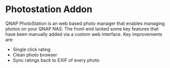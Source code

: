 # Photostation Addon
QNAP PhotoStation is an web based photo manager that enables managing photos on your QNAP NAS. The front-end lacked some key features that have been manually added via a custom web interface. Key improvements are:

- Single click rating
- Clean photo browser
- Sync ratings back to EXIF of every photo
